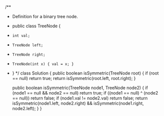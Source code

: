/**
 * Definition for a binary tree node.
 * public class TreeNode {
 *     int val;
 *     TreeNode left;
 *     TreeNode right;
 *     TreeNode(int x) { val = x; }
 * }
 */
class Solution {
    public boolean isSymmetric(TreeNode root) {
        if (root == null) return true;
        return isSymmetric(root.left, root.right);
    }
    
    public boolean isSymmetric(TreeNode node1, TreeNode node2) {
        if (node1 == null && node2 == null) return true;
        if ((node1 == null) ^ (node2 == null)) return false;
        if (node1.val != node2.val) return false;
        return isSymmetric(node1.left, node2.right) && isSymmetric(node1.right, node2.left);
    }
}
